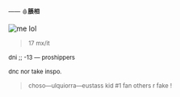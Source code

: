 <sup>—— 🩸**脹相**</sub>

![me lol](https://media.tenor.com/jt2H_bzZh5sAAAAC/choso-choso-jjk.gif)
> <sup>17  mx/it</sub>

<sup>dni ;;  -13 — proshippers</sub>

<sup>dnc nor take inspo.</sub>

> <sup>choso—ulquiorra—eustass kid #1 fan others r fake !</sub>
